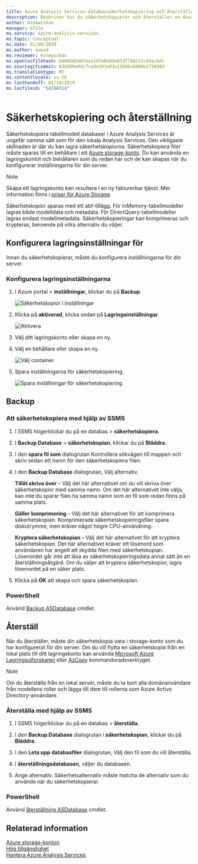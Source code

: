 ```yaml
---
title: Azure Analysis Services-databassäkerhetskopiering och återställning | Microsoft Docs
description: Beskriver hur du säkerhetskopierar och återställer en Azure Analysis Services-databas.
author: minewiskan
manager: kfile
ms.service: azure-analysis-services
ms.topic: conceptual
ms.date: 01/09/2019
ms.author: owend
ms.reviewer: minewiskan
ms.openlocfilehash: b88660548feaa1d3a8e83e633f798212c80ac6dc
ms.sourcegitcommit: 63b996e9dc7cade181e83e13046a5006b275638d
ms.translationtype: MT
ms.contentlocale: sv-SE
ms.lasthandoff: 01/10/2019
ms.locfileid: "54190314"
---
```

# <a name="backup-and-restore"></a>Säkerhetskopiering och återställning

Säkerhetskopiera tabellmodell databaser i Azure Analysis Services är ungefär samma sätt som för den lokala Analysis Services. Den viktigaste skillnaden är där du kan lagra säkerhetskopiorna. Säkerhetskopiera filer måste sparas till en behållare i ett [Azure storage-konto](../storage/common/storage-create-storage-account.md). Du kan använda en lagringskontot och behållaren som du redan har och de kan skapas när du konfigurerar inställningarna för din server.

> [!NOTE]
> Skapa ett lagringskonto kan resultera i en ny fakturerbar tjänst. Mer information finns i [priser för Azure Storage](https://azure.microsoft.com/pricing/details/storage/blobs/).
> 
> 

Säkerhetskopior sparas med ett abf-tillägg. För InMemory-tabellmodeller lagras både modelldata och metadata. För DirectQuery-tabellmodeller lagras endast modellmetadata. Säkerhetskopieringar kan komprimeras och krypteras, beroende på vilka alternativ du väljer. 



## <a name="configure-storage-settings"></a>Konfigurera lagringsinställningar för
Innan du säkerhetskopierar, måste du konfigurera inställningarna för din server.


### <a name="to-configure-storage-settings"></a>Konfigurera lagringsinställningarna
1.  I Azure portal > **inställningar**, klickar du på **Backup**.

    ![Säkerhetskopior i inställningar](./media/analysis-services-backup/aas-backup-backups.png)

2.  Klicka på **aktiverad**, klicka sedan på **Lagringsinställningar**.

    ![Aktivera](./media/analysis-services-backup/aas-backup-enable.png)

3. Välj ditt lagringskonto eller skapa en ny.

4. Välj en behållare eller skapa en ny.

    ![Välj container](./media/analysis-services-backup/aas-backup-container.png)

5. Spara inställningarna för säkerhetskopiering.

    ![Spara inställningar för säkerhetskopiering](./media/analysis-services-backup/aas-backup-save.png)

## <a name="backup"></a>Backup

### <a name="to-backup-by-using-ssms"></a>Att säkerhetskopiera med hjälp av SSMS

1. I SSMS högerklickar du på en databas > **säkerhetskopiera**.

2. I **Backup Database** > **säkerhetskopian**, klickar du på **Bläddra**.

3. I den **spara fil som** dialogrutan Kontrollera sökvägen till mappen och skriv sedan ett namn för den säkerhetskopiera filen. 

4. I den **Backup Database** dialogrutan, Välj alternativ.

    **Tillåt skriva över** – Välj det här alternativet om du vill skriva över säkerhetskopior med samma namn. Om det här alternativet inte väljs, kan inte du sparar filen ha samma namn som en fil som redan finns på samma plats.

    **Gäller komprimering** – Välj det här alternativet för att komprimera säkerhetskopian. Komprimerade säkerhetskopieringsfiler spara diskutrymme, men kräver något högre CPU-användning. 

    **Kryptera säkerhetskopian** – Välj det här alternativet för att kryptera säkerhetskopian. Det här alternativet kräver ett lösenord som användaren har angett att skydda filen med säkerhetskopian. Lösenordet går inte att läsa av säkerhetskopieringsdata annat sätt än en återställningsåtgärd. Om du väljer att kryptera säkerhetskopior, lagra lösenordet på en säker plats.

5. Klicka på **OK** att skapa och spara säkerhetskopian.


### <a name="powershell"></a>PowerShell
Använd [Backup ASDatabase](https://docs.microsoft.com/sql/analysis-services/powershell/backup-asdatabase-cmdlet) cmdlet.

## <a name="restore"></a>Återställ
När du återställer, måste din säkerhetskopia vara i storage-konto som du har konfigurerat för din server. Om du vill flytta en säkerhetskopia från en lokal plats till ditt lagringskonto kan använda [Microsoft Azure Lagringsutforskaren](https://docs.microsoft.com/azure/vs-azure-tools-storage-manage-with-storage-explorer) eller [AzCopy](../storage/common/storage-use-azcopy.md) kommandoradsverktyget. 



> [!NOTE]
> Om du återställa från en lokal server, måste du ta bort alla domänanvändare från modellens roller och lägga till dem till rollerna som Azure Active Directory-användare.
> 
> 

### <a name="to-restore-by-using-ssms"></a>Återställa med hjälp av SSMS

1. I SSMS högerklickar du på en databas > **återställa**.

2. I den **Backup Database** dialogrutan i **säkerhetskopian**, klickar du på **Bläddra**.

3. I den **Leta upp databasfiler** dialogrutan, Välj den fil som du vill återställa.

4. I **återställningsdatabasen**, väljer du databasen.

5. Ange alternativ. Säkerhetsalternativ måste matcha de alternativ som du använde när du säkerhetskopierar.


### <a name="powershell"></a>PowerShell

Använd [återställning ASDatabase](https://docs.microsoft.com/sql/analysis-services/powershell/restore-asdatabase-cmdlet) cmdlet.


## <a name="related-information"></a>Relaterad information

[Azure storage-konton](../storage/common/storage-create-storage-account.md)  
[Hög tillgänglighet](analysis-services-bcdr.md)     
[Hantera Azure Analysis Services](analysis-services-manage.md)
